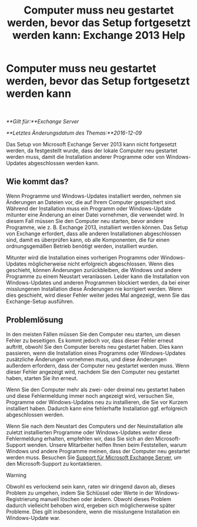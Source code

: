 ﻿---
title: 'Computer muss neu gestartet werden, bevor das Setup fortgesetzt werden kann: Exchange 2013 Help'
TOCTitle: Computer muss neu gestartet werden, bevor das Setup fortgesetzt werden kann
ms:assetid: f2d8e504-18c1-4b86-9b97-7654d0391b19
ms:mtpsurl: https://technet.microsoft.com/de-de/library/ms.exch.setupreadiness.pendingrebootwindowscomponents(v=EXCHG.150)
ms:contentKeyID: 50477052
ms.date: 04/24/2018
mtps_version: v=EXCHG.150
ms.translationtype: HT
---

# Computer muss neu gestartet werden, bevor das Setup fortgesetzt werden kann

 

_**Gilt für:**Exchange Server_

_**Letztes Änderungsdatum des Themas:**2016-12-09_

Das Setup von Microsoft Exchange Server 2013 kann nicht fortgesetzt werden, da festgestellt wurde, dass der lokale Computer neu gestartet werden muss, damit die Installation anderer Programme oder von Windows-Updates abgeschlossen werden kann.

## Wie kommt das?

Wenn Programme und Windows-Updates installiert werden, nehmen sie Änderungen an Dateien vor, die auf Ihrem Computer gespeichert sind. Während der Installation muss ein Programm oder Windows-Update mitunter eine Änderung an einer Datei vornehmen, die verwendet wird. In diesem Fall müssen Sie den Computer neu starten, bevor andere Programme, wie z. B. Exchange 2013, installiert werden können. Das Setup von Exchange erfordert, dass alle anderen Installationen abgeschlossen sind, damit es überprüfen kann, ob alle Komponenten, die für einen ordnungsgemäßen Betrieb benötigt werden, installiert wurden.

Mitunter wird die Installation eines vorherigen Programms oder Windows-Updates möglicherweise nicht erfolgreich abgeschlossen. Wenn dies geschieht, können Änderungen zurückbleiben, die Windows und andere Programme zu einem Neustart veranlassen. Leider kann die Installation von Windows-Updates und anderen Programmen blockiert werden, da bei einer misslungenen Installation diese Änderungen nie korrigiert werden. Wenn dies geschieht, wird dieser Fehler weiter jedes Mal angezeigt, wenn Sie das Exchange-Setup ausführen.

## Problemlösung

In den meisten Fällen müssen Sie den Computer neu starten, um diesen Fehler zu beseitigen. Es kommt jedoch vor, dass dieser Fehler erneut auftritt, obwohl Sie den Computer bereits neu gestartet haben. Dies kann passieren, wenn die Installation eines Programms oder Windows-Updates zusätzliche Änderungen vornehmen muss, und diese Änderungen außerdem erfordern, dass der Computer neu gestartet werden muss. Wenn dieser Fehler angezeigt wird, nachdem Sie den Computer neu gestartet haben, starten Sie ihn erneut.

Wenn Sie den Computer mehr als zwei- oder dreimal neu gestartet haben und diese Fehlermeldung immer noch angezeigt wird, versuchen Sie, Programme oder Windows-Updates neu zu installieren, die Sie vor Kurzem installiert haben. Dadurch kann eine fehlerhafte Installation ggf. erfolgreich abgeschlossen werden.

Wenn Sie nach dem Neustart des Computers und der Neuinstallation alle zuletzt installierten Programme oder Windows-Updates *weiter* diese Fehlermeldung erhalten, empfehlen wir, dass Sie sich an den Microsoft-Support wenden. Unsere Mitarbeiter helfen Ihnen beim Feststellen, warum Windows und andere Programme meinen, dass der Computer neu gestartet werden muss. Besuchen Sie [Support für Microsoft Exchange Server](https://go.microsoft.com/fwlink/p/?linkid=525940), um den Microsoft-Support zu kontaktieren.


> [!WARNING]
> Obwohl es verlockend sein kann, raten wir dringend davon ab, dieses Problem zu umgehen, indem Sie Schlüssel oder Werte in der Windows-Registrierung manuell löschen oder ändern. Obwohl dieses Problem dadurch vielleicht behoben wird, ergeben sich möglicherweise später Probleme. Dies gilt insbesondere, wenn die misslungene Installation ein Windows-Update war.


